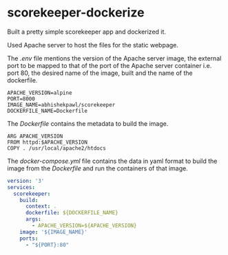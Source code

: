 # scorekeeper-dockerize

Built a pretty simple scorekeeper app and dockerized it.

Used Apache server to host the files for the static webpage.

The *.env* file mentions the version of the Apache server image, the external port to be mapped to that of the port of the Apache server container i.e. port 80, the desired name of the image, built and the name of the dockerfile.

```properties
APACHE_VERSION=alpine
PORT=8000
IMAGE_NAME=abhishekpawl/scorekeeper
DOCKERFILE_NAME=Dockerfile
```

The *Dockerfile* contains the metadata to build the image.

```docker
ARG APACHE_VERSION
FROM httpd:$APACHE_VERSION
COPY . /usr/local/apache2/htdocs
```

The *docker-compose.yml* file contains the data in yaml format to build the image from the *Dockerfile* and run the containers of that image.

```yaml
version: '3'
services:
  scorekeeper:
    build:
      context: .
      dockerfile: ${DOCKERFILE_NAME}
      args:
        - APACHE_VERSION=${APACHE_VERSION}
    image: '${IMAGE_NAME}'
    ports:
      - "${PORT}:80"
```